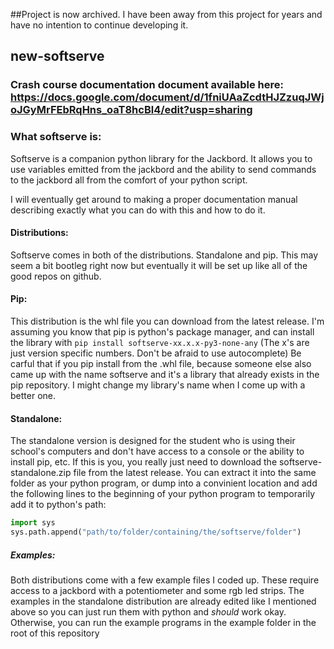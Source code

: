 ##Project is now archived. I have been away from this project for years and have no intention to continue developing it.

## new-softserve

### Crash course documentation document available here: https://docs.google.com/document/d/1fniUAaZcdtHJZzuqJWjoJGyMrFEbRqHns_oaT8hcBl4/edit?usp=sharing


### What softserve is:
Softserve is a companion python library for the Jackbord. It allows you to use variables emitted from the jackbord and the ability to send commands to the jackbord all from the comfort of your python script.

I will eventually get around to making a proper documentation manual describing exactly what you can do with this and how to do it.

#### Distributions: 
Softserve comes in both of the distributions. Standalone and pip. This may seem a bit bootleg right now but eventually it will be set up like all of the good repos on github.


#### Pip:
This distribution is the whl file you can download from the latest release. I'm assuming you know that pip is python's package manager, and can install the library with
`pip install softserve-xx.x.x-py3-none-any` (The x's are just version specific numbers. Don't be afraid to use autocomplete) Be carful that if you pip install from the .whl file, because someone else also came up with the name softserve and it's a library that already exists in the pip repository. I might change my library's name when I come up with a better one.

#### Standalone:
The standalone version is designed for the student who is using their school's computers and don't have access to a console or the ability to install pip, etc.
If this is you, you really just need to download the softserve-standalone.zip file from the latest release. You can extract it into the same folder as your python program, or dump into a convinient location and add the following lines to the beginning of your python program to temporarily add it to python's path:
```python
import sys
sys.path.append("path/to/folder/containing/the/softserve/folder")
```

##### Examples:
Both distributions come with a few example files I coded up. These require access to a jackbord with a potentiometer and some rgb led strips.
The examples in the standalone distribution are already edited like I mentioned above so you can just run them with python and *should* work okay.
Otherwise, you can run the example programs in the example folder in the root of this repository
